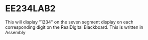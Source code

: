 # EE234LAB2
This will display "1234" on the seven segment display on each corresponding digit on the RealDigital Blackboard. This is written in Assembly
